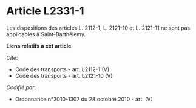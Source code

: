 # Article L2331-1

Les dispositions des articles L. 2112-1, L. 2121-10 et L. 2121-11 ne sont pas applicables à Saint-Barthélemy.

**Liens relatifs à cet article**

_Cite_:

  - Code des transports - art. L2112-1 (V)
  - Code des transports - art. L2121-10 (V)

_Codifié par_:

  - Ordonnance n°2010-1307 du 28 octobre 2010 - art. (V)
